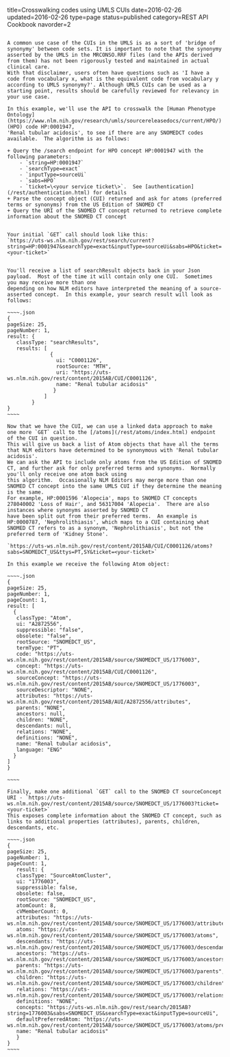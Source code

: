 title=Crosswalking codes using UMLS CUIs
date=2016-02-26
updated=2016-02-26
type=page
status=published
category=REST API Cookbook
navorder=2
~~~~~~

A common use case of the CUIs in the UMLS is as a sort of 'bridge of synonymy' between code sets. It is important to note that the synonymy asserted by the UMLS in the MRCONSO.RRF files (and the APIs derived from them) has not been rigorously tested and maintained in actual clinical care.
With that disclaimer, users often have questions such as 'I have a code from vocabulary x, what is the equivalent code from vocabulary y according to UMLS synonymy?'. Although UMLS CUIs can be used as a starting point, results should be carefully reviewed for relevancy in your use case.

In this example, we'll use the API to crosswalk the [Human Phenotype Ontology](https://www.nlm.nih.gov/research/umls/sourcereleasedocs/current/HPO/) (HPO) code HP:0001947,
'Renal tubular acidosis', to see if there are any SNOMEDCT codes available.  The algorithm is as follows:

+ Query the /search endpoint for HPO concept HP:0001947 with the following parameters:
    - `string=HP:0001947`
    - `searchType=exact`
    - `inputType=sourceUi`
    - `sabs=HPO`
    - `ticket=\<your service ticket\>`.  See [authentication](/rest/authentication.html) for details
+ Parse the concept object (CUI) returned and ask for atoms (preferred terms or synonyms) from the US Edition of SNOMED CT
+ Query the URI of the SNOMED CT concept returned to retrieve complete information about the SNOMED CT concept


Your initial `GET` call should look like this:
`https://uts-ws.nlm.nih.gov/rest/search/current?string=HP:0001947&searchType=exact&inputType=sourceUi&sabs=HPO&ticket=<your-ticket>`


You'll receive a list of searchResult objects back in your Json payload.  Most of the time it will contain only one CUI.  Sometimes you may receive more than one
depending on how NLM editors have interpreted the meaning of a source-asserted concept.  In this example, your search result will look as follows:

~~~~.json
{
pageSize: 25,
pageNumber: 1,
result: {
   classType: "searchResults",
   results: [
              {
                ui: "C0001126",
                rootSource: "MTH",
                uri: "https://uts-ws.nlm.nih.gov/rest/content/2015AB/CUI/C0001126",
                name: "Renal tubular acidosis"
               }
            ]   
        }
}
~~~~

Now that we have the CUI, we can use a linked data approach to make one more `GET` call to the [/atoms](/rest/atoms/index.html) endpoint of the CUI in question.
This will give us back a list of Atom objects that have all the terms that NLM editors have determined to be synonymous with 'Renal tubular acidosis'.
We can ask the API to include only atoms from the US Edition of SNOMED CT, and further ask for only preferred terms and synonyms.  Normally you'll only receive one atom back using
this algorithm.  Occasionally NLM Editors may merge more than one SNOMED CT concept into the same UMLS CUI if they determine the meaning is the same.
For example, HP:0001596 'Alopecia', maps to SNOMED CT concepts 278040002 'Loss of Hair', and 56317004 'Alopecia'.  There are also instances where synonyms asserted by SNOMED CT
have been split out from their preferred terms.  An example is HP:0000787, 'Nephrolithiasis', which maps to a CUI containing what SNOMED CT refers to as a synonym, 'Nephrolithiasis', but not the preferred term of 'Kidney Stone'.

`https://uts-ws.nlm.nih.gov/rest/content/2015AB/CUI/C0001126/atoms?sabs=SNOMEDCT_US&ttys=PT,SY&ticket=<your-ticket>`

In this example we receive the following Atom object:

~~~~.json
{
pageSize: 25,
pageNumber: 1,
pageCount: 1,
result: [
  {
   classType: "Atom",
   ui: "A2872556",
   suppressible: "false",
   obsolete: "false",
   rootSource: "SNOMEDCT_US",
   termType: "PT",
   code: "https://uts-ws.nlm.nih.gov/rest/content/2015AB/source/SNOMEDCT_US/1776003",
   concept: "https://uts-ws.nlm.nih.gov/rest/content/2015AB/CUI/C0001126",
   sourceConcept: "https://uts-ws.nlm.nih.gov/rest/content/2015AB/source/SNOMEDCT_US/1776003",
   sourceDescriptor: "NONE",
   attributes: "https://uts-ws.nlm.nih.gov/rest/content/2015AB/AUI/A2872556/attributes",
   parents: "NONE",
   ancestors: null,
   children: "NONE",
   descendants: null,
   relations: "NONE",
   definitions: "NONE",
   name: "Renal tubular acidosis",
   language: "ENG"
  }
]
}

~~~~

Finally, make one additional `GET` call to the SNOMED CT sourceConcept URI - `https://uts-ws.nlm.nih.gov/rest/content/2015AB/source/SNOMEDCT_US/1776003?ticket=<your-ticket>`
This exposes complete information about the SNOMED CT concept, such as links to additional properties (attributes), parents, children, descendants, etc.

~~~~.json
{
pageSize: 25,
pageNumber: 1,
pageCount: 1,
   result: {
   classType: "SourceAtomCluster",
   ui: "1776003",
   suppressible: false,
   obsolete: false,
   rootSource: "SNOMEDCT_US",
   atomCount: 8,
   cVMemberCount: 0,
   attributes: "https://uts-ws.nlm.nih.gov/rest/content/2015AB/source/SNOMEDCT_US/1776003/attributes",
   atoms: "https://uts-ws.nlm.nih.gov/rest/content/2015AB/source/SNOMEDCT_US/1776003/atoms",
   descendants: "https://uts-ws.nlm.nih.gov/rest/content/2015AB/source/SNOMEDCT_US/1776003/descendants",
   ancestors: "https://uts-ws.nlm.nih.gov/rest/content/2015AB/source/SNOMEDCT_US/1776003/ancestors",
   parents: "https://uts-ws.nlm.nih.gov/rest/content/2015AB/source/SNOMEDCT_US/1776003/parents",
   children: "https://uts-ws.nlm.nih.gov/rest/content/2015AB/source/SNOMEDCT_US/1776003/children",
   relations: "https://uts-ws.nlm.nih.gov/rest/content/2015AB/source/SNOMEDCT_US/1776003/relations",
   definitions: "NONE",
   concepts: "https://uts-ws.nlm.nih.gov/rest/search/2015AB?string=1776003&sabs=SNOMEDCT_US&searchType=exact&inputType=sourceUi",
   defaultPreferredAtom: "https://uts-ws.nlm.nih.gov/rest/content/2015AB/source/SNOMEDCT_US/1776003/atoms/preferred",
   name: "Renal tubular acidosis"
   }
}
~~~~